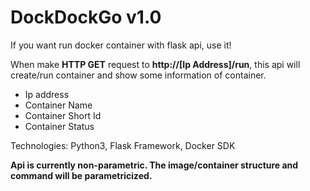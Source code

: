 # DockDockGo v1.0

If you want run docker container with flask api, use it!

When make **HTTP GET** request to **http://[Ip Address]/run**, this api will create/run container and show some information of container.

- Ip address
- Container Name
- Container Short Id
- Container Status

Technologies: Python3, Flask Framework, Docker SDK

**Api is currently non-parametric. The image/container structure and command will be parametricized.**
